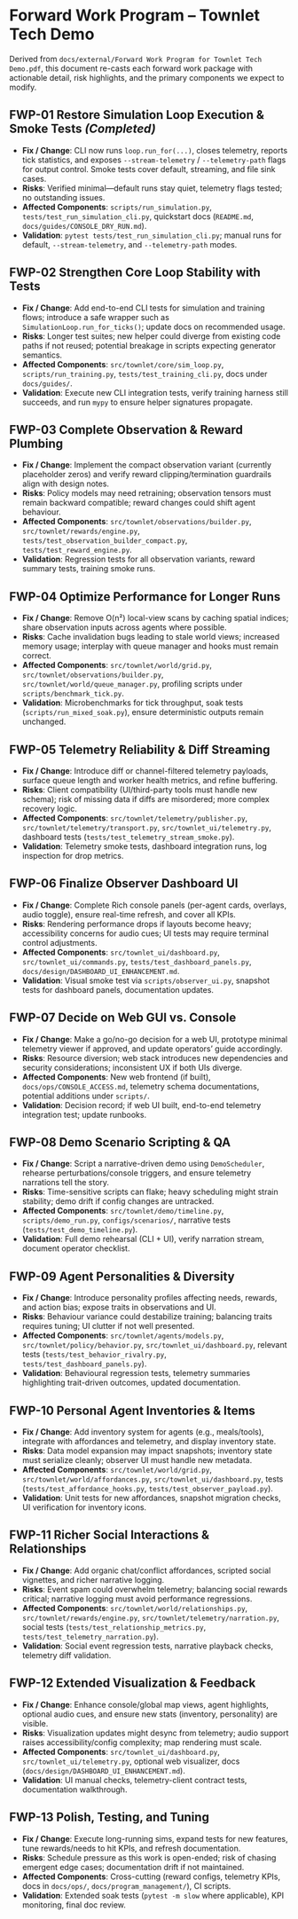 # Forward Work Program – Townlet Tech Demo

Derived from `docs/external/Forward Work Program for Townlet Tech Demo.pdf`, this document re-casts each forward work package with actionable detail, risk highlights, and the primary components we expect to modify.

## FWP-01 Restore Simulation Loop Execution & Smoke Tests *(Completed)*
- **Fix / Change**: CLI now runs `loop.run_for(...)`, closes telemetry, reports tick statistics, and exposes `--stream-telemetry` / `--telemetry-path` flags for output control. Smoke tests cover default, streaming, and file sink cases.
- **Risks**: Verified minimal—default runs stay quiet, telemetry flags tested; no outstanding issues.
- **Affected Components**: `scripts/run_simulation.py`, `tests/test_run_simulation_cli.py`, quickstart docs (`README.md`, `docs/guides/CONSOLE_DRY_RUN.md`).
- **Validation**: `pytest tests/test_run_simulation_cli.py`; manual runs for default, `--stream-telemetry`, and `--telemetry-path` modes.

## FWP-02 Strengthen Core Loop Stability with Tests
- **Fix / Change**: Add end-to-end CLI tests for simulation and training flows; introduce a safe wrapper such as `SimulationLoop.run_for_ticks()`; update docs on recommended usage.
- **Risks**: Longer test suites; new helper could diverge from existing code paths if not reused; potential breakage in scripts expecting generator semantics.
- **Affected Components**: `src/townlet/core/sim_loop.py`, `scripts/run_training.py`, `tests/test_training_cli.py`, docs under `docs/guides/`.
- **Validation**: Execute new CLI integration tests, verify training harness still succeeds, and run `mypy` to ensure helper signatures propagate.

## FWP-03 Complete Observation & Reward Plumbing
- **Fix / Change**: Implement the compact observation variant (currently placeholder zeros) and verify reward clipping/termination guardrails align with design notes.
- **Risks**: Policy models may need retraining; observation tensors must remain backward compatible; reward changes could shift agent behaviour.
- **Affected Components**: `src/townlet/observations/builder.py`, `src/townlet/rewards/engine.py`, `tests/test_observation_builder_compact.py`, `tests/test_reward_engine.py`.
- **Validation**: Regression tests for all observation variants, reward summary tests, training smoke runs.

## FWP-04 Optimize Performance for Longer Runs
- **Fix / Change**: Remove O(n²) local-view scans by caching spatial indices; share observation inputs across agents where possible.
- **Risks**: Cache invalidation bugs leading to stale world views; increased memory usage; interplay with queue manager and hooks must remain correct.
- **Affected Components**: `src/townlet/world/grid.py`, `src/townlet/observations/builder.py`, `src/townlet/world/queue_manager.py`, profiling scripts under `scripts/benchmark_tick.py`.
- **Validation**: Microbenchmarks for tick throughput, soak tests (`scripts/run_mixed_soak.py`), ensure deterministic outputs remain unchanged.

## FWP-05 Telemetry Reliability & Diff Streaming
- **Fix / Change**: Introduce diff or channel-filtered telemetry payloads, surface queue length and worker health metrics, and refine buffering.
- **Risks**: Client compatibility (UI/third-party tools must handle new schema); risk of missing data if diffs are misordered; more complex recovery logic.
- **Affected Components**: `src/townlet/telemetry/publisher.py`, `src/townlet/telemetry/transport.py`, `src/townlet_ui/telemetry.py`, dashboard tests (`tests/test_telemetry_stream_smoke.py`).
- **Validation**: Telemetry smoke tests, dashboard integration runs, log inspection for drop metrics.

## FWP-06 Finalize Observer Dashboard UI
- **Fix / Change**: Complete Rich console panels (per-agent cards, overlays, audio toggle), ensure real-time refresh, and cover all KPIs.
- **Risks**: Rendering performance drops if layouts become heavy; accessibility concerns for audio cues; UI tests may require terminal control adjustments.
- **Affected Components**: `src/townlet_ui/dashboard.py`, `src/townlet_ui/commands.py`, `tests/test_dashboard_panels.py`, `docs/design/DASHBOARD_UI_ENHANCEMENT.md`.
- **Validation**: Visual smoke test via `scripts/observer_ui.py`, snapshot tests for dashboard panels, documentation updates.

## FWP-07 Decide on Web GUI vs. Console
- **Fix / Change**: Make a go/no-go decision for a web UI, prototype minimal telemetry viewer if approved, and update operators’ guide accordingly.
- **Risks**: Resource diversion; web stack introduces new dependencies and security considerations; inconsistent UX if both UIs diverge.
- **Affected Components**: New web frontend (if built), `docs/ops/CONSOLE_ACCESS.md`, telemetry schema documentations, potential additions under `scripts/`.
- **Validation**: Decision record; if web UI built, end-to-end telemetry integration test; update runbooks.

## FWP-08 Demo Scenario Scripting & QA
- **Fix / Change**: Script a narrative-driven demo using `DemoScheduler`, rehearse perturbations/console triggers, and ensure telemetry narrations tell the story.
- **Risks**: Time-sensitive scripts can flake; heavy scheduling might strain stability; demo drift if config changes are untracked.
- **Affected Components**: `src/townlet/demo/timeline.py`, `scripts/demo_run.py`, `configs/scenarios/`, narrative tests (`tests/test_demo_timeline.py`).
- **Validation**: Full demo rehearsal (CLI + UI), verify narration stream, document operator checklist.

## FWP-09 Agent Personalities & Diversity
- **Fix / Change**: Introduce personality profiles affecting needs, rewards, and action bias; expose traits in observations and UI.
- **Risks**: Behaviour variance could destabilize training; balancing traits requires tuning; UI clutter if not well presented.
- **Affected Components**: `src/townlet/agents/models.py`, `src/townlet/policy/behavior.py`, `src/townlet_ui/dashboard.py`, relevant tests (`tests/test_behavior_rivalry.py`, `tests/test_dashboard_panels.py`).
- **Validation**: Behavioural regression tests, telemetry summaries highlighting trait-driven outcomes, updated documentation.

## FWP-10 Personal Agent Inventories & Items
- **Fix / Change**: Add inventory system for agents (e.g., meals/tools), integrate with affordances and telemetry, and display inventory state.
- **Risks**: Data model expansion may impact snapshots; inventory state must serialize cleanly; observer UI must handle new metadata.
- **Affected Components**: `src/townlet/world/grid.py`, `src/townlet/world/affordances.py`, `src/townlet_ui/dashboard.py`, tests (`tests/test_affordance_hooks.py`, `tests/test_observer_payload.py`).
- **Validation**: Unit tests for new affordances, snapshot migration checks, UI verification for inventory icons.

## FWP-11 Richer Social Interactions & Relationships
- **Fix / Change**: Add organic chat/conflict affordances, scripted social vignettes, and richer narrative logging.
- **Risks**: Event spam could overwhelm telemetry; balancing social rewards critical; narrative logging must avoid performance regressions.
- **Affected Components**: `src/townlet/world/relationships.py`, `src/townlet/rewards/engine.py`, `src/townlet/telemetry/narration.py`, social tests (`tests/test_relationship_metrics.py`, `tests/test_telemetry_narration.py`).
- **Validation**: Social event regression tests, narrative playback checks, telemetry diff validation.

## FWP-12 Extended Visualization & Feedback
- **Fix / Change**: Enhance console/global map views, agent highlights, optional audio cues, and ensure new stats (inventory, personality) are visible.
- **Risks**: Visualization updates might desync from telemetry; audio support raises accessibility/config complexity; map rendering must scale.
- **Affected Components**: `src/townlet_ui/dashboard.py`, `src/townlet_ui/telemetry.py`, optional web visualizer, docs (`docs/design/DASHBOARD_UI_ENHANCEMENT.md`).
- **Validation**: UI manual checks, telemetry-client contract tests, documentation walkthrough.

## FWP-13 Polish, Testing, and Tuning
- **Fix / Change**: Execute long-running sims, expand tests for new features, tune rewards/needs to hit KPIs, and refresh documentation.
- **Risks**: Schedule pressure as this work is open-ended; risk of chasing emergent edge cases; documentation drift if not maintained.
- **Affected Components**: Cross-cutting (reward configs, telemetry KPIs, docs in `docs/ops/`, `docs/program_management/`), CI scripts.
- **Validation**: Extended soak tests (`pytest -m slow` where applicable), KPI monitoring, final doc review.
